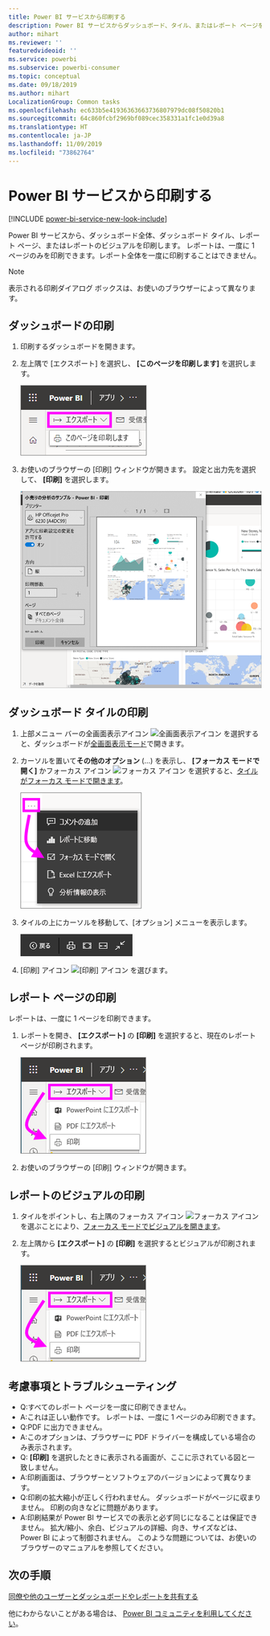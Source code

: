 ```yaml
---
title: Power BI サービスから印刷する
description: Power BI サービスからダッシュボード、タイル、またはレポート ページを印刷します。
author: mihart
ms.reviewer: ''
featuredvideoid: ''
ms.service: powerbi
ms.subservice: powerbi-consumer
ms.topic: conceptual
ms.date: 09/18/2019
ms.author: mihart
LocalizationGroup: Common tasks
ms.openlocfilehash: ec633b5e41936363663736807979dc08f50820b1
ms.sourcegitcommit: 64c860fcbf2969bf089cec358331a1fc1e0d39a8
ms.translationtype: HT
ms.contentlocale: ja-JP
ms.lasthandoff: 11/09/2019
ms.locfileid: "73862764"
---
```

# <a name="printing-from-the-power-bi-service"></a>Power BI サービスから印刷する

[!INCLUDE [power-bi-service-new-look-include](../includes/power-bi-service-new-look-include.md)]

Power BI サービスから、ダッシュボード全体、ダッシュボード タイル、レポート ページ、またはレポートのビジュアルを印刷します。 レポートは、一度に 1 ページのみを印刷できます。レポート全体を一度に印刷することはできません。

   > [!NOTE]
   > 表示される印刷ダイアログ ボックスは、お使いのブラウザーによって異なります。
   > 
## <a name="print-a-dashboard"></a>ダッシュボードの印刷
1. 印刷するダッシュボードを開きます。
2. 左上隅で [エクスポート] を選択し、 **[このページを印刷します]** を選択します。
   
    ![[ダッシュボードを印刷] オプション](./media/end-user-print/power-bi-dashboard-print.png)
3. お使いのブラウザーの [印刷] ウィンドウが開きます。 設定と出力先を選択して、 **[印刷]** を選択します。
   

   
    ![[印刷] ダイアログ](./media/end-user-print/power-bi-print-dash.png)

## <a name="print-a-dashboard-tile"></a>ダッシュボード タイルの印刷
1. 上部メニュー バーの全画面表示アイコン ![全画面表示アイコン](./media/end-user-print/power-bi-full-screen-icon.png) を選択すると、ダッシュボードが[全画面表示モード](end-user-focus.md)で開きます。
3. カーソルを置いて**その他のオプション** (...) を表示し、 **[フォーカス モードで開く]** かフォーカス アイコン ![フォーカス アイコン](./media/end-user-print/power-bi-focus-icon.png) を選択すると、[タイルがフォーカス モードで開きます](end-user-focus.md)。
   
    ![省略記号メニュー](./media/end-user-print/power-bi-menu-options.png)
4. タイルの上にカーソルを移動して、[オプション] メニューを表示します。
   
    ![全画面表示オプション メニュー](./media/end-user-print/menu-options-new.png)
4. [印刷] アイコン ![[印刷] アイコン](./media/end-user-print/print-icon.png) を選びます。     
   

## <a name="print-a-report-page"></a>レポート ページの印刷
レポートは、一度に 1 ページを印刷できます。

1. レポートを開き、 **[エクスポート]** の **[印刷]** を選択すると、現在のレポート ページが印刷されます。
   
    ![Power BI ファイル メニュー](./media/end-user-print/power-bi-report-print.png)
3. お使いのブラウザーの [印刷] ウィンドウが開きます。
   


## <a name="print-a-report-visual"></a>レポートのビジュアルの印刷
1. タイルをポイントし、右上隅のフォーカス アイコン ![フォーカス アイコン](./media/end-user-print/power-bi-focus-icon.png) を選ぶことにより、[フォーカス モードでビジュアルを開きます](end-user-focus.md)。

2. 左上隅から **[エクスポート]** の **[印刷]** を選択するとビジュアルが印刷されます。

    ![Power BI ファイル メニュー](./media/end-user-print/power-bi-report-print.png)



## <a name="considerations-and-troubleshooting"></a>考慮事項とトラブルシューティング

* Q:すべてのレポート ページを一度に印刷できません。    
* A:これは正しい動作です。 レポートは、一度に 1 ページのみ印刷できます。
* Q:PDF に出力できません。    
* A:このオプションは、ブラウザーに PDF ドライバーを構成している場合のみ表示されます。    
* Q: **[印刷]** を選択したときに表示される画面が、ここに示されている図と一致しません。    
* A:印刷画面は、ブラウザーとソフトウェアのバージョンによって異なります。
* Q:印刷の拡大縮小が正しく行われません。  ダッシュボードがページに収まりません。 印刷の向きなどに問題があります。    
* A:印刷結果が Power BI サービスでの表示と必ず同じになることは保証できません。 拡大/縮小、余白、ビジュアルの詳細、向き、サイズなどは、Power BI によって制御されません。 このような問題については、お使いのブラウザーのマニュアルを参照してください。      

## <a name="next-steps"></a>次の手順
[同僚や他のユーザーとダッシュボードやレポートを共有する](../service-share-dashboards.md)

他にわからないことがある場合は、 [Power BI コミュニティを利用してください](https://community.powerbi.com/)。

